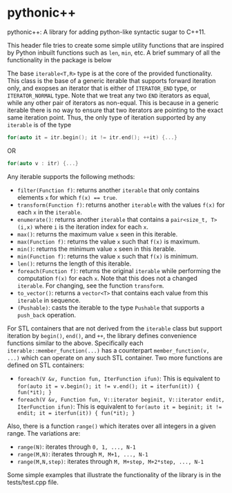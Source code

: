 pythonic++
==========

pythonic++: A library for adding python-like syntactic sugar to C++11.

This header file tries to create some simple utility functions that are inspired by Python inbuilt functions such as `len`, `min`, etc. A brief summary of all the functionality in the package is below

The base `iterable<T,R>` type is at the core of the provided functionality. This class is the base of a generic iterable that supports forward iteration only, and exopses an iterator that is either of `ITERATOR_END` type, or `ITERATOR_NORMAL` type. Note that we treat any two `END` iterators as equal, while any other pair of iterators as non-equal. This is because in a generic iterable there is no way to ensure that two iterators are pointing to the exact same iteration point. Thus, the only type of iteration supported by any `iterable` is of the type

```C++
for(auto it = itr.begin(); it != itr.end(); ++it) {...}
```

OR

```C++
for(auto v : itr) {...}
```

Any iterable supports the following methods:
* `filter(Function f)`: returns another `iterable` that only contains elements `x` for which `f(x) == true`.
* `transform(Function f)`: returns another `iterable` with the values `f(x)` for each `x` in the `iterable`.
* `enumerate()`: returns another `iterable` that contains a `pair<size_t, T>(i,x)` where `i` is the iteration index for each `x`.
* `max()`: returns the maximum value `x` seen in this iterable.
* `max(Function f)`: returns the value `x` such that `f(x)` is maximum.
* `min()`: returns the minimum value `x` seen in this iterable.
* `min(Function f)`: returns the value `x` such that `f(x)` is minimum.
* `len()`: returns the length of this iterable.
* `foreach(Function f)`: returns the original `iterable` while performing the computation `f(x)` for each `x`. Note that this does not a changed `iterable`. For changing, see the function `transform`.
* `to_vector()`: returns a `vector<T>` that contains each value from this `iterable` in sequence.
* `(Pushable)`: casts the iterable to the type `Pushable` that supports a `push_back` operation.

For STL containers that are not derived from the `iterable` class but support iteration by `begin()`, `end()`, and `++`, the library defines convenience functions similar to the above. Specifically each `iterable::member_function(...)` has a counterpart `member_function(v, ...)` which can operate on any such STL container. Two more functions are defined on STL containers:
* `foreach(V &v, Function fun, IterFunction ifun)`: This is equivalent to `for(auto it = v.begin(); it != v.end(); it = iterfun(it)) { fun(*it); }`
* `foreach(V &v, Function fun, V::iterator beginit, V::iterator endit, IterFunction ifun)`: This is equivalent to `for(auto it = beginit; it != endit; it = iterfun(it)) { fun(*it); }`

Also, there is a function `range()` which iterates over all integers in a given range. The variations are:
* `range(N)`: iterates through `0, 1, ..., N-1`
* `range(M,N)`: iterates through `M, M+1, ..., N-1`
* `range(M,N,step)`: iterates through `M, M+step, M+2*step, ..., N-1`

Some simple examples that illustrate the functionality of the library is in the tests/test.cpp file.
